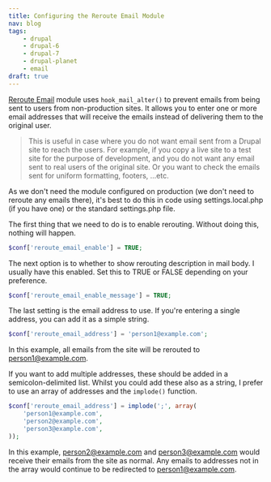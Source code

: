 ```yaml
---
title: Configuring the Reroute Email Module
nav: blog
tags:
    - drupal
    - drupal-6
    - drupal-7
    - drupal-planet
    - email
draft: true
---
```

[Reroute Email](https://www.drupal.org/project/reroute_email) module uses `hook_mail_alter()` to prevent emails from being sent to users from non-production sites. It allows you to enter one or more email addresses that will receive the emails instead of delivering them to the original user.

> This is useful in case where you do not want email sent from a Drupal site to reach the users. For example, if you copy a live site to a test site for the purpose of development, and you do not want any email sent to real users of the original site. Or you want to check the emails sent for uniform formatting, footers, ...etc.

As we don't need the module configured on production (we don't need to reroute any emails there), it's best to do this in code using settings.local.php (if you have one) or the standard settings.php file.

The first thing that we need to do is to enable rerouting. Without doing this, nothing will happen.

~~~php
$conf['reroute_email_enable'] = TRUE;
~~~

The next option is to whether to show rerouting description in mail body. I usually have this enabled. Set this to TRUE or FALSE depending on your preference.

~~~php
$conf['reroute_email_enable_message'] = TRUE;
~~~

The last setting is the email address to use. If you're entering a single address, you can add it as a simple string.

~~~php
$conf['reroute_email_address'] = 'person1@example.com';
~~~

In this example, all emails from the site will be rerouted to person1@example.com.

If you want to add multiple addresses, these should be added in a semicolon-delimited list. Whilst you could add these also as a string, I prefer to use an array of addresses and the `implode()` function.

~~~php
$conf['reroute_email_address'] = implode(';', array(
    'person1@example.com',
    'person2@example.com',
    'person3@example.com',
));
~~~

In this example, person2@example.com and person3@example.com would receive their emails from the site as normal. Any emails to addresses not in the array would continue to be redirected to person1@example.com.